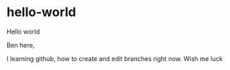 # hello-world
Hello world

Ben here,

I learning github, how to create and edit branches right now. Wish me luck
